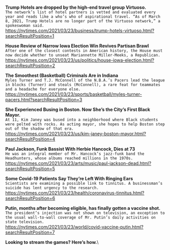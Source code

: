 **Trump Hotels are dropped by the high-end travel group Virtuoso.**\
`The network’s list of hotel partners is vetted and evaluated every year and reads like a who’s who of aspirational travel. “As of March 8, 2021, Trump Hotels are no longer part of the Virtuoso network,” a spokeswoman said.`\
https://nytimes.com/2021/03/23/business/trump-hotels-virtuoso.html?searchResultPosition=1

**House Review of Narrow Iowa Election Win Revives Partisan Brawl**\
`After one of the closest contests in American history, the House must now decide whether to unseat Mariannette Miller-Meeks, a Republican.`\
https://nytimes.com/2021/03/23/us/politics/house-iowa-election.html?searchResultPosition=2

**The Smoothest (Basketball) Criminals Are in Indiana**\
`Myles Turner and T.J. McConnell of the N.B.A.’s Pacers lead the league in blocks (Turner) and steals (McConnell), a rare feat for teammates and a headache for everyone else.`\
https://nytimes.com/2021/03/23/sports/basketball/myles-turner-pacers.html?searchResultPosition=3

**She Experienced Busing in Boston. Now She’s the City’s First Black Mayor.**\
`At 11, Kim Janey was bused into a neighborhood where Black students were pelted with rocks. As acting mayor, she hopes to help Boston step out of the shadow of that era.`\
https://nytimes.com/2021/03/23/us/kim-janey-boston-mayor.html?searchResultPosition=4

**Paul Jackson, Funk Bassist With Herbie Hancock, Dies at 73**\
`He was an integral member of Mr. Hancock’s jazz-funk band the Headhunters, whose albums reached millions in the 1970s.`\
https://nytimes.com/2021/03/23/arts/music/paul-jackson-dead.html?searchResultPosition=5

**Some Covid-19 Patients Say They’re Left With Ringing Ears**\
`Scientists are examining a possible link to tinnitus. A businessman’s suicide has lent urgency to the research.`\
https://nytimes.com/2021/03/23/health/coronavirus-tinnitus.html?searchResultPosition=6

**Putin, months after becoming eligible, has finally gotten a vaccine shot.**\
`The president’s injection was not shown on television, an exception to the usual wall-to-wall coverage of Mr. Putin’s daily activities on state television.`\
https://nytimes.com/2021/03/23/world/covid-vaccine-putin.html?searchResultPosition=7

**Looking to stream the games? Here’s how.**\
